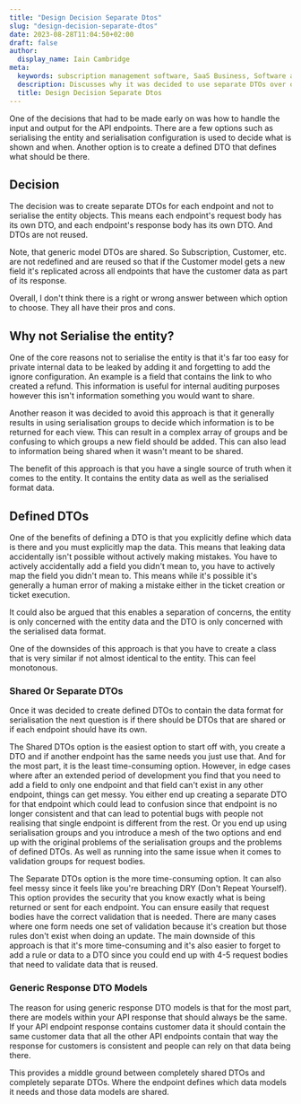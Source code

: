 ```yaml
---
title: "Design Decision Separate Dtos"
slug: "design-decision-separate-dtos"
date: 2023-08-28T11:04:50+02:00
draft: false
author:
  display_name: Iain Cambridge
meta:
  keywords: subscription management software, SaaS Business, Software as a Service, BillaBear
  description: Discusses why it was decided to use separate DTOs over other options
  title: Design Decision Separate Dtos
---
```

One of the decisions that had to be made early on was how to handle the input and output for the API endpoints. There are a few options such as serialising the entity and serialisation configuration is used to decide what is shown and when. Another option is to create a defined DTO that defines what should be there.

## Decision

The decision was to create separate DTOs for each endpoint and not to serialise the entity objects. This means each endpoint's request body has its own DTO, and each endpoint's response body has its own DTO. And DTOs are not reused.

Note, that generic model DTOs are shared. So Subscription, Customer, etc. are not redefined and are reused so that if the Customer model gets a new field it's replicated across all endpoints that have the customer data as part of its response.

Overall, I don't think there is a right or wrong answer between which option to choose. They all have their pros and cons.

## Why not Serialise the entity?

One of the core reasons not to serialise the entity is that it's far too easy for private internal data to be leaked by adding it and forgetting to add the ignore configuration. An example is a field that contains the link to who created a refund. This information is useful for internal auditing purposes however this isn't information something you would want to share.

Another reason it was decided to avoid this approach is that it generally results in using serialisation groups to decide which information is to be returned for each view. This can result in a complex array of groups and be confusing to which groups a new field should be added. This can also lead to information being shared when it wasn't meant to be shared.

The benefit of this approach is that you have a single source of truth when it comes to the entity. It contains the entity data as well as the serialised format data.

## Defined DTOs

One of the benefits of defining a DTO is that you explicitly define which data is there and you must explicitly map the data. This means that leaking data accidentally isn't possible without actively making mistakes. You have to actively accidentally add a field you didn't mean to, you have to actively map the field you didn't mean to. This means while it's possible it's generally a human error of making a mistake either in the ticket creation or ticket execution.

It could also be argued that this enables a separation of concerns, the entity is only concerned with the entity data and the DTO is only concerned with the serialised data format.

One of the downsides of this approach is that you have to create a class that is very similar if not almost identical to the entity. This can feel monotonous.

### Shared Or Separate DTOs

Once it was decided to create defined DTOs to contain the data format for serialisation the next question is if there should be DTOs that are shared or if each endpoint should have its own. 

The Shared DTOs option is the easiest option to start off with, you create a DTO and if another endpoint has the same needs you just use that. And for the most part, it is the least time-consuming option. However, in edge cases where after an extended period of development you find that you need to add a field to only one endpoint and that field can't exist in any other endpoint, things can get messy. You either end up creating a separate DTO for that endpoint which could lead to confusion since that endpoint is no longer consistent and that can lead to potential bugs with people not realising that single endpoint is different from the rest. Or you end up using serialisation groups and you introduce a mesh of the two options and end up with the original problems of the serialisation groups and the problems of defined DTOs. As well as running into the same issue when it comes to validation groups for request bodies.

The Separate DTOs option is the more time-consuming option. It can also feel messy since it feels like you're breaching DRY (Don't Repeat Yourself). This option provides the security that you know exactly what is being returned or sent for each endpoint. You can ensure easily that request bodies have the correct validation that is needed. There are many cases where one form needs one set of validation because it's creation but those rules don't exist when doing an update. The main downside of this approach is that it's more time-consuming and it's also easier to forget to add a rule or data to a DTO since you could end up with 4-5 request bodies that need to validate data that is reused.  

### Generic Response DTO Models

The reason for using generic response DTO models is that for the most part, there are models within your API response that should always be the same. If your API endpoint response contains customer data it should contain the same customer data that all the other API endpoints contain that way the response for customers is consistent and people can rely on that data being there. 

This provides a middle ground between completely shared DTOs and completely separate DTOs. Where the endpoint defines which data models it needs and those data models are shared.

